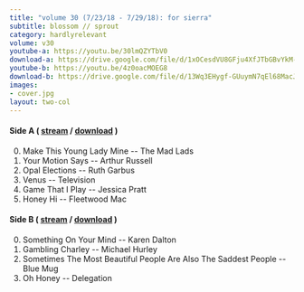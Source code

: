 ```yaml
---
title: "volume 30 (7/23/18 - 7/29/18): for sierra"
subtitle: blossom // sprout
category: hardlyrelevant
volume: v30
youtube-a: https://youtu.be/30lmQZYTbV0
download-a: https://drive.google.com/file/d/1xOCesdVU8GFju4XfJTbGBvYkM-sRpaxN/view?usp=drivesdk
youtube-b: https://youtu.be/4z0oacMOEG8
download-b: https://drive.google.com/file/d/13Wq3EHygf-GUuymN7qEl68MacJRhv_A3/view?usp=drivesdk
images:
- cover.jpg
layout: two-col
---
```

#### Side A ( <a target="_blank" href="{{ page.youtube-a }}">stream</a> / <a target="_blank" href="{{ page.download-a }}">download</a> ) ####
0. Make This Young Lady Mine -- The Mad Lads
1. Your Motion Says -- Arthur Russell
2. Opal Elections -- Ruth Garbus
3. Venus -- Television
4. Game That I Play -- Jessica Pratt
5. Honey Hi -- Fleetwood Mac

#### Side B ( <a target="_blank" href="{{ page.youtube-b }}">stream</a> / <a target="_blank" href="{{ page.download-b }}">download</a> ) ####
0. Something On Your Mind -- Karen Dalton
1. Gambling Charley -- Michael Hurley
2. Sometimes The Most Beautiful People Are Also The Saddest People -- Blue Mug
3. Oh Honey -- Delegation
